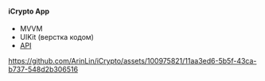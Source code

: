 #### iCrypto App
- MVVM
- UIKit (верстка кодом)
- [API](https://coinmarketcap.com/api/documentation/v1/# "API")

https://github.com/ArinLin/iCrypto/assets/100975821/11aa3ed6-5b5f-43ca-b737-548d2b306516


